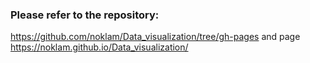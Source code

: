 ### Please refer to the repository:
https://github.com/noklam/Data_visualization/tree/gh-pages
and page
https://noklam.github.io/Data_visualization/
